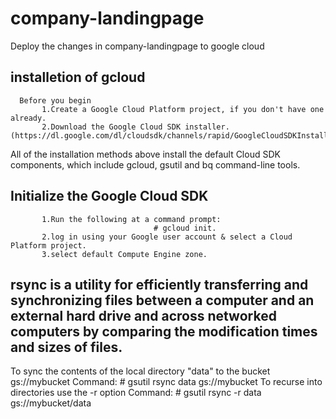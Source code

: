 # company-landingpage
Deploy the changes in company-landingpage to google cloud
## installetion of gcloud
      Before you begin
           1.Create a Google Cloud Platform project, if you don't have one already.
           2.Download the Google Cloud SDK installer.(https://dl.google.com/dl/cloudsdk/channels/rapid/GoogleCloudSDKInstaller.exe)
All of the installation methods above install the default Cloud SDK components, which include gcloud, gsutil and bq command-line tools.
## Initialize the Google Cloud SDK
           1.Run the following at a command prompt:
                                    # gcloud init.
           2.log in using your Google user account & select a Cloud Platform project.
           3.select default Compute Engine zone.
## rsync is a utility for efficiently transferring and synchronizing files between a computer and an external hard drive and across networked computers by comparing the modification times and sizes of files.
To sync the contents of the local directory "data" to the bucket gs://mybucket
Command:
       # gsutil rsync data gs://mybucket
To recurse into directories use the -r option
Command:
       # gsutil rsync -r data gs://mybucket/data      

